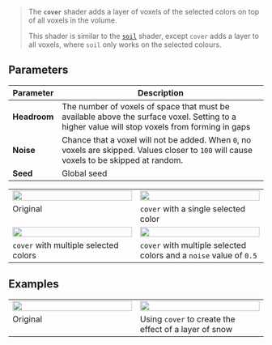 > The **`cover`** shader adds a layer of voxels of the selected colors on top of all voxels in the volume.
>
> This shader is similar to the [`soil`](Soil) shader, except `cover` adds a layer to all voxels, where `soil` only works on the selected colours.

## Parameters

Parameter | Description
--------- | -----------
**Headroom** | The number of voxels of space that must be available above the surface voxel. Setting to a higher value will stop voxels from forming in gaps
**Noise** | Chance that a voxel will not be added. When `0`, no voxels are skipped. Values closer to `100` will cause voxels to be skipped at random.
**Seed** | Global seed

<!-- SAMPLE cover variations 2 -->
<table>
	<tr>
		<td width="50%"><img width="100%" src="https://s3.amazonaws.com/misc.lachlanmcdonald.com/magicavoxel-shaders/0.11.0/cover.png" alt=""></td>
		<td width="50%"><img width="100%" src="https://s3.amazonaws.com/misc.lachlanmcdonald.com/magicavoxel-shaders/0.11.0/cover_1.png" alt=""></td>
	</tr>
	<tr>
		<td valign="top">Original</td>
		<td valign="top"><code>cover</code> with a single selected color</td>
	</tr>
	<tr>
		<td width="50%"><img width="100%" src="https://s3.amazonaws.com/misc.lachlanmcdonald.com/magicavoxel-shaders/0.11.0/cover_4.png" alt=""></td>
		<td width="50%"><img width="100%" src="https://s3.amazonaws.com/misc.lachlanmcdonald.com/magicavoxel-shaders/0.11.0/cover_noise_50.png" alt=""></td>
	</tr>
	<tr>
		<td valign="top"><code>cover</code> with multiple selected colors</td>
		<td valign="top"><code>cover</code> with multiple selected colors and a <code>noise</code> value of <code>0.5</code></td>
	</tr>
</table>
<!-- END -->

## Examples

<!-- SAMPLE cover examples 2 -->
<table>
	<tr>
		<td width="50%"><img width="100%" src="https://s3.amazonaws.com/misc.lachlanmcdonald.com/magicavoxel-shaders/0.10.5/cover_example0.jpg" alt=""></td>
		<td width="50%"><img width="100%" src="https://s3.amazonaws.com/misc.lachlanmcdonald.com/magicavoxel-shaders/0.10.5/cover_example1.jpg" alt=""></td>
	</tr>
	<tr>
		<td valign="top">Original</td>
		<td valign="top">Using <code>cover</code> to create the effect of a layer of snow</td>
	</tr>
</table>
<!-- END -->

